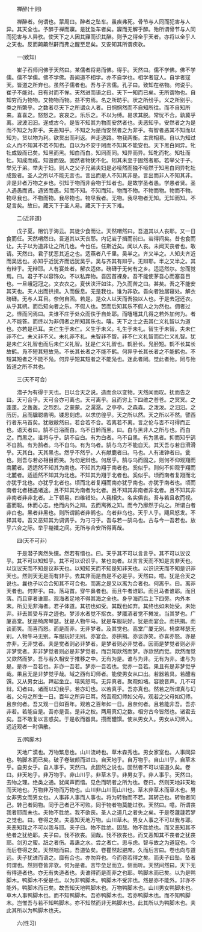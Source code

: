 <!-- { "loadSidebar": true } -->

　　禅醉(十则)

　　禅醉者。何谓也。蒙周曰。醉者之坠车。虽疾弗死。骨节与人同而犯害与人异。其天全也。予醉于禅而寱。是犹坠车者矣。寱而无解乎醉。殆所谓骨节与人同而犯害与人异欤。使天下之人因其寱而识其醉。则予之得全乎天者。亦将以全乎人之天也。反而齁齁然鼾而弗之醒至足矣。又安知其所谓疾欤。

　　一(致知)

　　崔子石师问佛于天然曰。某儒者将易而佛。得乎。天然曰。儒不学佛。佛不学儒。儒不学儒。佛不学佛。吾闻道不相学。亦不自学也。相学者寇人。自学者寇天。皆道之所弃也。虽然子儒者也。吾与子言儒。孔子曰。致知在格物。何说乎。崔子不能对。日有对而不侔。天然进而语之曰。天下一知而已矣。无所谓物也。自知穷而为物物。又物物而物。益不穷焉。名之所昉乎。状之所纷乎。义之所别乎。类之所繁乎。之数者尽天下之所谓众人者。日恫恫然而不自知所往。而不自知所来。喜喜之。怒怒之。哀哀之。乐乐之。不以为缚。曷求其脱。常忧不合。孰冀乎离。波波汩汩。遂成古今。是皆不知其为物而安然者也。夫恶知乎。安然者之为是而不知之为非乎。夫恶知乎。不知之为是而安然者之为非乎。有智者恶其不知而以知为。货以物为利。欲货出而利返。奔走道路。物我两衡。主宾相易。自以为知过众人而不知其不若不知也。自以为不安于罔而不知其不能安也。天下黑白同异。牝牡成毁而已矣。知黑而黑。知白而白。知同而同。知异而异。知牝而牝。知牡而牡。知成而成。知毁而毁。固然者物犹不化。矧其未至于固然者耶。若举父于子。举兄于弟。举夫于妇。则人之父子兄弟夫妇是必哑然而独不哑然于知黑白同异牝牡成毁者。圣人之所以不能无言也。言出而是人不知其非是。言出而非人不知其非。非是非者万物之乡也。引知于物而非会物于知者也。是故学圣者愚。学愚者贤。圣人遇愚而贤。遇贤而愚。知而不知。不知而知。物而不物。不物而物。物而不物。物尽我也。不物而物。我尽物也。物尽我者。无物。我尽物者无知。无知而知。不足言矣。故曰。藏天下于圣人易。藏天下于天下难。

　　二(近非道)

　　戊子夏。阻饥于海云。其徒少食而让。天然喟然曰。吾道其以人丧耶。又一日食而任。天然喟然曰。吾道其以天丧耶。内记岩子揖而前曰。岩得间矣。昔也食而让。夫子以为道非让之所几也。今也任。任斯近矣。闻以人丧。未闻天丧者也。敢请。天然曰。君子犹恶其近之也。适燕者八千里。吴半之。齐又半之。人知夫齐近而吴远也。亦知乎近犹齐而远犹吴乎。吴与齐其有辩乎。无辩耶。半之又半之。其有辩乎。无辩耶。人有宴处者。解衣适体。磅礴于无何有之乡。适适然尔。忽而觉焉。曰。君子不以容饰众。不以私弃物。吾囚首裸身。吾不能使茅吾心而塞吾目也。一旦峨冠冠之。文衣衣之。夏伏浃汗如注。乃久而苦之曰。甚矣。吾之不能安其天也。夫人出而拱揖。入而偃息。无是我也。谁为非欤。吾向者独居寝处。解衣磅礴。无与人耳目。奈何自困。若是。是众人以天而吾独以人也。于是去冠还衣。从乎其朔。而后知向者之乐。不假人也。苦而后知其乐不假人之为然也。佣者过之。怪而问焉曰。夫谁不庄于处众而佚于自处耶。而嘻嘻其几得之若外加何为。者人不能答。而终以为非佣者之所知其乐也。嘻。天下之士之去其仁义礼智以为道也。亦若是已耳。夫仁生于未仁。义生于未义。礼生于未礼。智生于未智。夫未仁非不仁。未义非不义。未礼非不礼。未智非不智。非不仁义礼智而后仁义礼智。犹是未仁义礼智也而后未仁义礼智。犹是仁义礼智也。鹤胫长。凫胫短。鹤不长其长故鹤。凫不短其短故凫。不长其长者之不能不鹤。何异乎长其长者之不能鹤也。不短其短者之不能不凫。何异乎短其短者之不能凫也。迷此者罔。觉此者殆。罔与殆皆道之所不共也。

　　三(天不可合)

　　潜子为有得于天也。日以合天之说。造而余以变物。天然闻而叹。抚而告之曰。天可合乎。天可合亦可离也。天可离乎。且而穷上下四维之苍苍。之冥冥。之蓬蓬。之轰轰。之烈烈。之蒙蒙。之潺潺。之亭亭。之森森。之泼泼。之汩汩。之历历。且而牖聪凿明。镂思刻虑。以求彷徨乎。天之所以然。天之所以不然。譬西行者东马首矣。犹敝敝然曰。若合若不合。若离若不离。言之伦与否不可得而正也。语天者曰。鹄不日浴而白。乌不日黔而黑。曰。白与黑非人之所与也。而白之。而黑之。谁将与乎。鹄不自白。有为白者。乌不自黑。有为黑者。抑而知乎鹄不自鹄。有为鹄者。乌不自乌。有为乌者。鹄与乌方不能自天。其天吾与若日滑滑乎。天其白。天其黑也。然乎不然乎。人有献鹿者曰。马也。人有进钟者曰。瓮也。则吾与若必相目而笑。为勿足辩也。何居乎。鹄与乌而固之。则何不仰观翔而南麓者。适适然不知其为南也。不知其为翔于南者也。奚似乎。则何不仰观乎翔而北麓者。适适然不知其为北也。不知其为翔于北者也。奚似乎。顷而南者复翔而北亦犹乎北也。亦犹乎北者也。顷而北者复翔而南亦犹乎南也。亦犹乎南者也。顷而南者北者相遇诸途。且不知其为南者为北者。且不知其非南者非北者。且不知其非非南者非非北者。上下顿易。四维错处。人我相失。名实俱丧。吾与若且收而视。塞而聪。休而心志。绝而内外之辩。去而离微之知。而今乃廓然于向之。所谓白者非白也。黑者非黑也。则所谓鹄者非鹄也。乌者非乌也。天乎人乎。飓风怒发。不择其号。吾又恶知其为调调乎。为刁刁乎。吾与若一鹄乌也。古与今一吾若也。放乎六合之际。举乎褦襳之间。无所与合安所得离哉。

　　四(天不可非)

　　于是潜子爽然失戃。然若有悟也。曰。天乎其不可以言言乎。其不可以议议乎。其不可以知知乎。其不可以识识乎。某也向者。以言言天而不知是言非天也。以议议天而不知是议非天也。以知知天而不知是知非天也。以识识天而不知是识非天也。然则天无是而有非乎。去其非而是自是不必是乎。天然曰。噫。犹是合天之说也。曩也子以合合知其不可合也。而离之是又以离为合者也。何离乎。曰。离非天者也。何非乎。曰。落马首。穿牛鼻者也。而且牛者谁耶。而且马者谁耶。而且落。而且穿者谁耶。观海者足地不得其海之全也。身乎海而后上下四旁。内外本末。所见无非海者。君子体道。其初也如受。其既也如弃。其终也如未始受。未始弃。非去其受与弃之迹也。梦涉水者觉不抠衣。梦餍酒者觉不摊发。当其梦也。广厦高堂。犹是椅席琴瑟。犹是人物牛马。犹是车服玩好。犹是而宴会。而拱揖。而谈而笑。而喜而怒。而是而非。无非梦者。及其觉也。高堂广厦无别。椅席琴瑟无别。人物牛马无别。车服玩好无别。亦宴会。亦拱揖。亦谈亦笑。亦喜亦怒。亦是亦非。无非觉者。夫是觉者则必非梦者。是梦者则必非觉者。因而是梦觉者则必非非梦觉者。非非梦觉者则必是非梦觉者。而岂知欻然而梦。亦欻然而觉。欻然而觉又欻然而梦。吾与若久相安于推移之中。无有为是。谁与为非。无有为非。谁与为是。是亦一吾若也。非亦一吾若。梦亦一吾若也。觉亦一吾若。果且有是非梦觉乎哉。果且无是非梦觉乎哉。域之西有幻师者。能使男女从口出。若器若具。若醴若馔。又从男女出。拜起坐立。嘻笑怒骂。无异真者。聚观如堵。容貌音声。几不可辩。幻者曰。诸而以幻我乎。若亦幻也。以若真乎。吾亦真也。然若之所谓真与幻者。父母之所生一日。百年之所异已耳。然吾观幻师如父母。观若之父母如幻师。且奈何者。吾又观一日如百年。观若之百年如一日。且奈何者。且若能非吾。吾亦非若。若能自是。吾亦是吾。是非之权。两用真幻之数。相穷古今皆然也。诸君去矣。吾不敢复以言惑矣。于是收而器具。攒而醴馔。使从男女入。男女从幻师入。远近观者一时俱散。

　　五(鸭脚木)

　　天地广漠也。万物繁息也。山川流峙也。草木森秀也。男女家室也。人事同异也。鸭脚木而已矣。破子卷破颜而进曰。自天地乎。自万物乎。自山川乎。自草木乎。自男女乎。自人事乎。天然曰。此固然之说也。固然者不可以语道久矣。卷曰。非天地乎。非万物乎。非山川乎。非草木乎。非男女乎。非人事乎。天然曰。去物之理。绝类之通。犹闻声而悟。见色而明者之所为也。卷曰。然则天地非天地而天地也。万物非万物而万物也。山川非山川而山川也。草木非草木而草木也。男女非男女而男女也。人事非人事而人事也。将为转物而不若。其转己也。转物者同己。转己者同物。同于己者己不可败。同于物者物莫能过欤。天然曰。噫。所谓丧我者耶而未也。夫物不胜绝。我不欲丧。圣人之道几之者失之矣。于是卷蘧蘧若梦之觉也。曰。卷得之矣。夫恶知天地万物。山川草木。男女人事之不可以我与耶。夫恶知我之不可以我与耶。夫子曰。物不胜绝。固哉。物不胜绝也。而又恶知其不绝者之犹绝耶。夫子曰。我不欲丧。固哉。我不欲丧也。而又恶知其不丧者之犹丧耶。剑刃之蜜。舐之者伤。毒蛊之水。尝之者亡。思与虑。智与故之为道寇也。今而后卷得之矣。天然咄而曰。吾道坠矣。卷瞿然起避席。久而后言曰。卷也向与道远。夫子犹进而语之。靡有合也。亦勿弃也。今而卷若得之矣。而夫子曰坠。坠者何谓也。然则卷皆非欤。何为是者。言毕垒足而立。侧而听。天然间然曰。天下无有得道者也。亦无有失道者也。夫谁得而是而非之也耶。鸭脚木而已矣。以为是鸭脚木。鸭脚木不受是也。以为非鸭脚木。鸭脚木不受非也。然是亦不能外。非亦不能外。鸭脚木而已矣。故吾知天地鸭脚木也。万物鸭脚木也。山川男女鸭脚木也。草木人事鸭脚木也。而不知鸭脚木。吾亦鸭脚木也。若亦鸭脚木也。而不知鸭脚木。岂惟吾与若不知鸭脚木。亦不知然而非无鸭脚木也。此其所以为鸭脚木也。夫此其所以为鸭脚木也夫。

　　六(性习)

